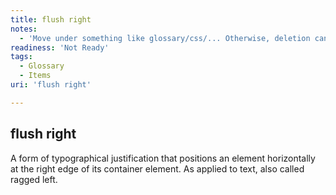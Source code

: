 ```yaml
---
title: flush right
notes:
  - 'Move under something like glossary/css/... Otherwise, deletion candidate, and move this definition in context of something else, such as a layout section under concepts or tuts.'
readiness: 'Not Ready'
tags:
  - Glossary
  - Items
uri: 'flush right'

---
```

## <span>flush right</span>

A form of typographical justification that positions an element horizontally at the right edge of its container element. As applied to text, also called ragged left.

